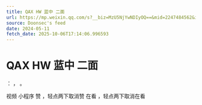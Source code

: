 ```yaml
---
title: QAX HW 蓝中 二面
url: https://mp.weixin.qq.com/s?__biz=MzU5NjYwNDIyOQ==&mid=2247484562&idx=1&sn=2eea62099daa2c0d224c24e3b246afe8
source: Doonsec's feed
date: 2024-05-11
fetch_date: 2025-10-06T17:14:06.996593
---
```


# QAX HW 蓝中 二面

：
，
。

视频
小程序
赞
，轻点两下取消赞
在看
，轻点两下取消在看